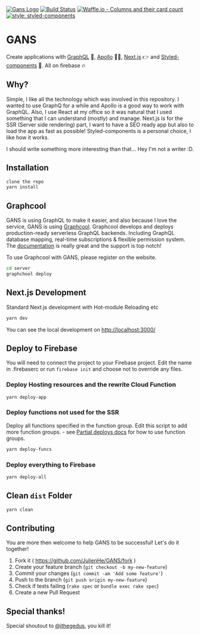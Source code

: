 [![Gans Logo](https://gans-julienhe.firebaseapp.com/static/logos/gans.png)](https://github.com/JulienHe/GANS)
[![Build Status](https://travis-ci.org/JulienHe/GANS.svg?branch=master)](https://travis-ci.org/JulienHe/GANS)
[![Waffle.io - Columns and their card count](https://badge.waffle.io/JulienHe/GANS.svg?columns=all)](https://waffle.io/JulienHe/GANS)
[![style: styled-components](https://img.shields.io/badge/style-%F0%9F%92%85%20styled--components-orange.svg?colorB=daa357&colorA=db748e)](https://github.com/styled-components/styled-components)

# GANS
Create applications with [GraphQL](http://graphql.org/) 🌁, [Apollo](https://www.apollographql.com/) 👩‍🚀, [Next.js](https://github.com/zeit/next.js/) 👉 and [Styled-components](https://www.styled-components.com/) 💅.
All on firebase 🔥

## Why?

Simple, I like all the technology which was involved in this repository. I wanted to use GraphQ for a while and Apollo is a good way to work with GraphQL.
Also, I use React at my office so it was natural that I used something that I can understand (mostly) and manage.
Next.js is for the SSR (Server side rendering) part, I want to have a SEO ready app but also to load the app as fast as possible!
Styled-components is a personal choice, I like how it works.

I should write something more interesting than that... Hey I'm not a writer :D.

## Installation

```bash
clone the repo
yarn install
```

## Graphcool
GANS is using GraphQL to make it easier, and also because I love the service, GANS is using [Graphcool](https://www.graph.cool/).
Graphcool develops and deploys production-ready serverless GraphQL backends. Including GraphQL database mapping, real-time subscriptions & flexible permission system.
The [documentation](https://www.graph.cool/docs) is really great and the support is top notch!

To use Graphcool with GANS, please register on the website.

```bash
cd server
graphchool deploy
```

## Next.js Development

Standard Next.js development with Hot-module Reloading etc

```bash
yarn dev
```
You can see the local development on [http://localhost:3000/](http://localhost:3000/)

## Deploy to Firebase

You will need to connect the project to your Firebase project. Edit the name in .firebaserc or run `firebase init` and choose not to override any files.

### Deploy Hosting resources and the rewrite Cloud Function

```bash
yarn deploy-app
```

### Deploy functions not used for the SSR

Deploy all functions specified in the function group. Edit this script to add more function groups. - see [Partial deploys docs](https://firebase.google.com/docs/cli/#partial_deploys) for how to use function groups.

```bash
yarn deploy-funcs
```

### Deploy everything to Firebase

```bash
yarn deploy-all
```

## Clean `dist` Folder

```bash
yarn clean
```

## Contributing

You are more then welcome to help GANS to be successful! Let's do it together!

1. Fork it ( https://github.com/JulienHe/GANS/fork )
2. Create your feature branch (`git checkout -b my-new-feature`)
3. Commit your changes (`git commit -am 'Add some feature'`)
4. Push to the branch (`git push origin my-new-feature`)
5. Check if tests failing (`rake spec` or `bundle exec rake spec`)
6. Create a new Pull Request

## Special thanks!
Special shoutout to [@jthegedus](https://github.com/jthegedus), you kill it!
